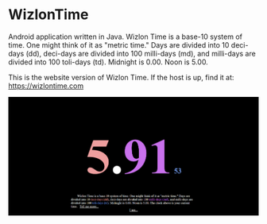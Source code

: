 # WizlonTime
Android application written in Java. Wizlon Time is a base-10 system of time. One might think of it as "metric time." Days are divided into 10 deci-days (dd), deci-days are divided into 100 milli-days (md), and milli-days are divided into 100 toli-days (td). Midnight is 0.00. Noon is 5.00.

This is the website version of Wizlon Time.
If the host is up, find it at: https://wizlontime.com

![img0](https://github.com/MichaelPineapple/WizlonTime/blob/Website/screenshots/screenshot0.PNG?raw=true)
